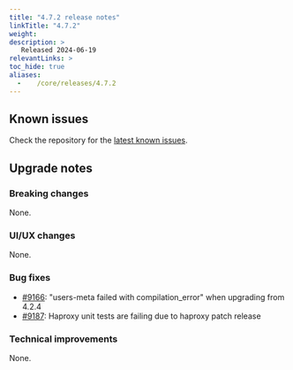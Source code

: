 ```yaml
---
title: "4.7.2 release notes"
linkTitle: "4.7.2"
weight:
description: >
   Released 2024-06-19
relevantLinks: >
toc_hide: true
aliases:
  -    /core/releases/4.7.2
---
```


## Known issues

Check the repository for the [latest known issues](https://github.com/medic/cht-core/issues?q=is%3Aissue+label%3A%22Affects%3A+4.7.2%22).

## Upgrade notes

### Breaking changes

None.

### UI/UX changes

None.

### Bug fixes

- [#9166](https://github.com/medic/cht-core/issues/9166): "users-meta failed with compilation_error" when upgrading from 4.2.4
- [#9187](https://github.com/medic/cht-core/issues/9187): Haproxy unit tests are failing due to haproxy patch release

### Technical improvements

None.
